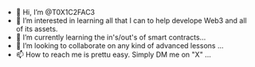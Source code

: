 - 👋 Hi, I’m @T0X1C2FAC3
- 👀 I’m interested in learning all that I can to help develope Web3 and all of its assets.
- 🌱 I’m currently learning the in's/out's of smart contracts...
- 💞️ I’m looking to collaborate on any kind of advanced lessons ...
- 📫 How to reach me is prettu easy. Simply DM me on "X" ...

<!---
T0X1C2FAC3/T0X1C2FAC3 is a ✨ special ✨ repository because its `README.md` (this file) appears on your GitHub profile.
You can click the Preview link to take a look at your changes.
--->
